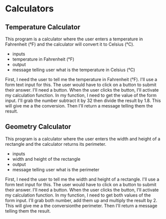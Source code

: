 # Calculators

## Temperature Calculator

This program is a calculator where the user enters a temperature in Fahrenheit (°F) and the calculator will convert it to Celsius (°C).

* inputs
* temperature in Fahrenheit (°F)
* output
* message telling user what is the temperature in Celsius (°C)

First, I need the user to tell me the temperature in Fahrenheit (°F). I'll use a form text input for this. The user would have to click on a button to submit their answer. I'll need a button. When the user clicks the button, I'll activate my calculation function. In my function, I need to get the value of the form input. I'll grab the number subtract it by 32 then divide the result by 1.8. This will give me a the conversion. Then I'll return a message telling them the result.


## Geometry Calculator

This program is a calculator where the user enters the width and height of a rectangle and the calculator returns its perimeter.

* inputs
* width and height of the rectangle
* output
* message telling user what is the perimeter

First, I need the user to tell me the width and height of a rectangle. I'll use a form text input for this. The user would have to click on a button to submit their answer. I'll need a button. When the user clicks the button, I'll activate my calculation function. In my function, I need to get both values of the form input. I'll grab both number, add them up and multiply the result by 2. This will give me a the conversionthe perimeter. Then I'll return a message telling them the result.
